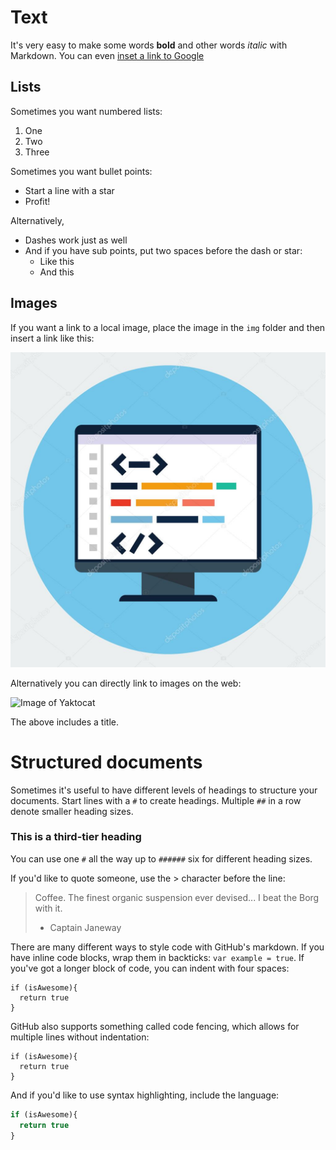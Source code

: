 # Text

It's very easy to make some words **bold** and other words *italic* with Markdown. You can even [inset a link to Google](http://google.com)


## Lists

Sometimes you want numbered lists:

1. One
2. Two
3. Three

Sometimes you want bullet points:

* Start a line with a star
* Profit!

Alternatively,

- Dashes work just as well
- And if you have sub points, put two spaces before the dash or star:
  - Like this
  - And this

## Images

If you want a link to a local image, place the image in the `img` folder and then insert a link like this:

![](img/02.jpg)

Alternatively you can directly link to images on the web:

![Image of Yaktocat](https://octodex.github.com/images/yaktocat.png)

The above includes a title.

# Structured documents

Sometimes it's useful to have different levels of headings to structure your documents. Start lines with a `#` to create headings. Multiple `##` in a row denote smaller heading sizes.

### This is a third-tier heading

You can use one `#` all the way up to `######` six for different heading sizes.

If you'd like to quote someone, use the > character before the line:

> Coffee. The finest organic suspension ever devised... I beat the Borg with it.
> - Captain Janeway

There are many different ways to style code with GitHub's markdown. If you have inline code blocks, wrap them in backticks: `var example = true`.  If you've got a longer block of code, you can indent with four spaces:

    if (isAwesome){
      return true
    }

GitHub also supports something called code fencing, which allows for multiple lines without indentation:

~~~
if (isAwesome){
  return true
}
~~~

And if you'd like to use syntax highlighting, include the language:

~~~javascript
if (isAwesome){
  return true
}
~~~

